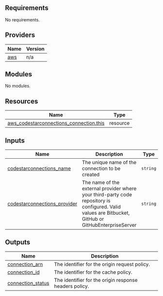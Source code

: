 ## Requirements

No requirements.

## Providers

| Name | Version |
|------|---------|
| <a name="provider_aws"></a> [aws](#provider\_aws) | n/a |

## Modules

No modules.

## Resources

| Name | Type |
|------|------|
| [aws_codestarconnections_connection.this](https://registry.terraform.io/providers/hashicorp/aws/latest/docs/resources/codestarconnections_connection) | resource |

## Inputs

| Name | Description | Type | Default | Required |
|------|-------------|------|---------|:--------:|
| <a name="input_codestarconnections_name"></a> [codestarconnections\_name](#input\_codestarconnections\_name) | The unique name of the connection to be created | `string` | `"Managed-CachingDisabled"` | no |
| <a name="input_codestarconnections_provider"></a> [codestarconnections\_provider](#input\_codestarconnections\_provider) | The name of the external provider where your third-party code repository is configured. Valid values are Bitbucket, GitHub or GitHubEnterpriseServer | `string` | `"Github"` | no |

## Outputs

| Name | Description |
|------|-------------|
| <a name="output_connection_arn"></a> [connection\_arn](#output\_connection\_arn) | The identifier for the origin request policy. |
| <a name="output_connection_id"></a> [connection\_id](#output\_connection\_id) | The identifier for the cache policy. |
| <a name="output_connection_status"></a> [connection\_status](#output\_connection\_status) | The identifier for the origin response headers policy. |

